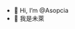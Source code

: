 - 👋 Hi, I’m @Asopcia
- 🌱 我是未萊

<!---
Asopcia/Asopcia is a ✨ special ✨ repository because its `README.md` (this file) appears on your GitHub profile.
You can click the Preview link to take a look at your changes.
--->
